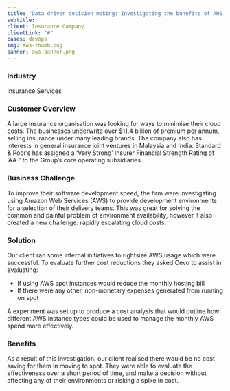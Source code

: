```yaml
---
title: "Data driven decision making: Investigating the benefits of AWS spot instances"
subtitle:
client: Insurance Company
clientLink: "#"
cases: devops
img: aws-thumb.png
banner: aws-banner.png
---
```

### Industry

Insurance Services

### Customer Overview

A large insurance organisation was looking for ways to minimise their cloud costs. The businesses underwrite over $11.4 billion of premium per annum, selling insurance under many leading brands. The company also has interests in general insurance joint ventures in Malaysia and India. Standard & Poor’s has assigned a ‘Very Strong’ Insurer Financial Strength Rating of ‘AA-’ to the Group’s core operating subsidiaries.

### Business Challenge

To improve their software development speed, the firm were investigating using Amazon Web Services (AWS) to provide development environments for a selection of their delivery teams. This was great for solving the common and painful problem of environment availability, however it also created a new challenge: rapidly escalating cloud costs.

### Solution

Our client ran some internal initiatives to rightsize AWS usage which were successful. To evaluate further cost reductions they asked Cevo to assist in evaluating:

* If using AWS spot instances would reduce the monthly hosting bill
* If there were any other, non-monetary expenses generated from running on spot

A experiment was set up to produce a cost analysis that would outline how different AWS instance types could be used to manage the monthly AWS spend more effectively.

### Benefits

As a result of this investigation, our client realised there would be no cost saving for them in moving to spot. They were able to evaluate the effectiveness over a short period of time, and make a decision without affecting any of their environments or risking a spike in cost.

